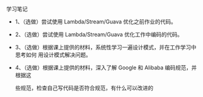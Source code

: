 学习笔记

- 1、（选做）尝试使用 Lambda/Stream/Guava 优化之前作业的代码。

- 2、（选做）尝试使用 Lambda/Stream/Guava 优化工作中编码的代码。

- 3、（选做）根据课上提供的材料，系统性学习一遍设计模式，并在工作学习中思考如何
  用设计模式解决问题。

- 4、（选做）根据课上提供的材料，深入了解 Google 和 Alibaba 编码规范，并根据这

  些规范，检查自己写代码是否符合规范，有什么可以改进的  



